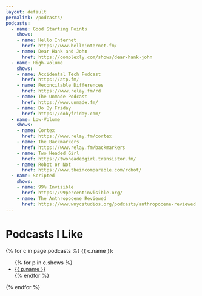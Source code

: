 ```yaml
---
layout: default
permalink: /podcasts/
podcasts:
  - name: Good Starting Points
    shows:
    - name: Hello Internet
      href: https://www.hellointernet.fm/
    - name: Dear Hank and John
      href: https://complexly.com/shows/dear-hank-john
  - name: High-Volume
    shows:
    - name: Accidental Tech Podcast
      href: https://atp.fm/
    - name: Reconcilable Differences
      href: https://www.relay.fm/rd
    - name: The Unmade Podcast
      href: https://www.unmade.fm/
    - name: Do By Friday
      href: https://dobyfriday.com/
  - name: Low-Volume
    shows:
    - name: Cortex
      href: https://www.relay.fm/cortex
    - name: The Backmarkers
      href: https://www.relay.fm/backmarkers
    - name: Two Headed Girl
      href: https://twoheadedgirl.transistor.fm/
    - name: Robot or Not
      href: https://www.theincomparable.com/robot/
  - name: Scripted
    shows:
    - name: 99% Invisible
      href: https://99percentinvisible.org/
    - name: The Anthropocene Reviewed
      href: https://www.wnycstudios.org/podcasts/anthropocene-reviewed
---
```

# Podcasts I Like

{% for c in page.podcasts %}
  {{ c.name }}:
  <ul>
  {% for p in c.shows %}
    <li><a href="{{ p.href }}">{{ p.name }}</a></li>
  {% endfor %}
  </ul>
{% endfor %}
